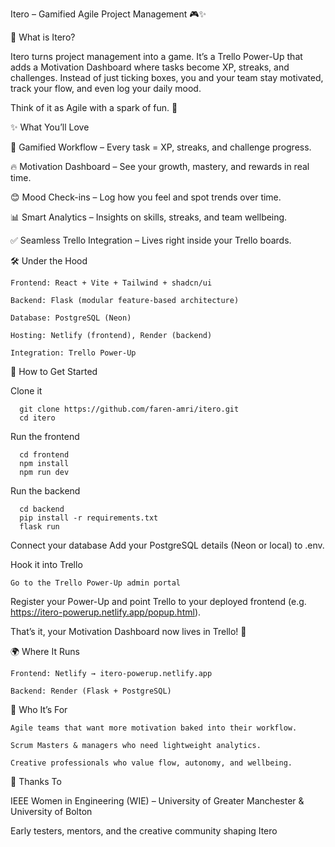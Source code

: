 Itero – Gamified Agile Project Management 🎮✨

🌟 What is Itero?

Itero turns project management into a game.
It’s a Trello Power-Up that adds a Motivation Dashboard where tasks become XP, streaks, and challenges. Instead of just ticking boxes, you and your team stay motivated, track your flow, and even log your daily mood.

Think of it as Agile with a spark of fun. 🚀

✨ What You’ll Love

🎯 Gamified Workflow – Every task = XP, streaks, and challenge progress.

🔥 Motivation Dashboard – See your growth, mastery, and rewards in real time.

😊 Mood Check-ins – Log how you feel and spot trends over time.

📊 Smart Analytics – Insights on skills, streaks, and team wellbeing.

✅ Seamless Trello Integration – Lives right inside your Trello boards.

🛠️ Under the Hood

	Frontend: React + Vite + Tailwind + shadcn/ui
	
	Backend: Flask (modular feature-based architecture)
	
	Database: PostgreSQL (Neon)
	
	Hosting: Netlify (frontend), Render (backend)
	
	Integration: Trello Power-Up

🚀 How to Get Started

Clone it

	  git clone https://github.com/faren-amri/itero.git
	  cd itero


Run the frontend

	  cd frontend
	  npm install
	  npm run dev


Run the backend

	  cd backend
	  pip install -r requirements.txt
	  flask run


Connect your database
	Add your PostgreSQL details (Neon or local) to .env.

Hook it into Trello

	Go to the Trello Power-Up admin portal


Register your Power-Up and point Trello to your deployed frontend (e.g. https://itero-powerup.netlify.app/popup.html).

That’s it, your Motivation Dashboard now lives in Trello! 🎉

🌍 Where It Runs

	Frontend: Netlify → itero-powerup.netlify.app
	
	Backend: Render (Flask + PostgreSQL)

👥 Who It’s For

	Agile teams that want more motivation baked into their workflow.
	
	Scrum Masters & managers who need lightweight analytics.
	
	Creative professionals who value flow, autonomy, and wellbeing.

🙌 Thanks To

IEEE Women in Engineering (WIE) – University of Greater Manchester & University of Bolton

Early testers, mentors, and the creative community shaping Itero
